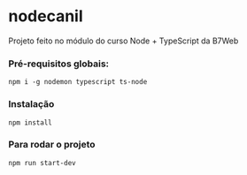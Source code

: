 # nodecanil
Projeto feito no módulo do curso Node + TypeScript da B7Web

### Pré-requisitos globais:
`npm i -g nodemon typescript ts-node`

### Instalação
`npm install`

### Para rodar o projeto
`npm run start-dev`